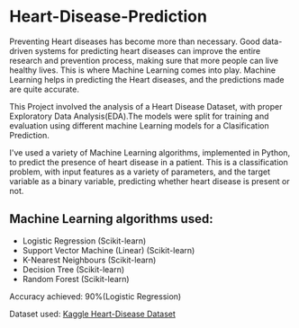 # Heart-Disease-Prediction
  Preventing Heart diseases has become more than necessary. Good data-driven systems for predicting heart diseases can improve the entire research and prevention process, making sure that more people can live healthy lives. This is where Machine Learning comes into play. Machine Learning helps in predicting the Heart diseases, and the predictions made are quite accurate.

This Project involved the analysis of a Heart Disease Dataset, with proper Exploratory Data Analysis(EDA).The models were split for training and evaluation using different machine Learning models for a Clasification Prediction.

I've used a variety of Machine Learning algorithms, implemented in Python, to predict the presence of heart disease in a patient. This is a classification problem, with input features as a variety of parameters, and the target variable as a binary variable, predicting whether heart disease is present or not.

## Machine Learning algorithms used:

- Logistic Regression (Scikit-learn)
- Support Vector Machine (Linear) (Scikit-learn)
- K-Nearest Neighbours (Scikit-learn)
- Decision Tree (Scikit-learn)
- Random Forest (Scikit-learn)

Accuracy achieved: 90%(Logistic Regression)

Dataset used: [Kaggle Heart-Disease Dataset](https://www.kaggle.com/ronitf/heart-disease-uci)
